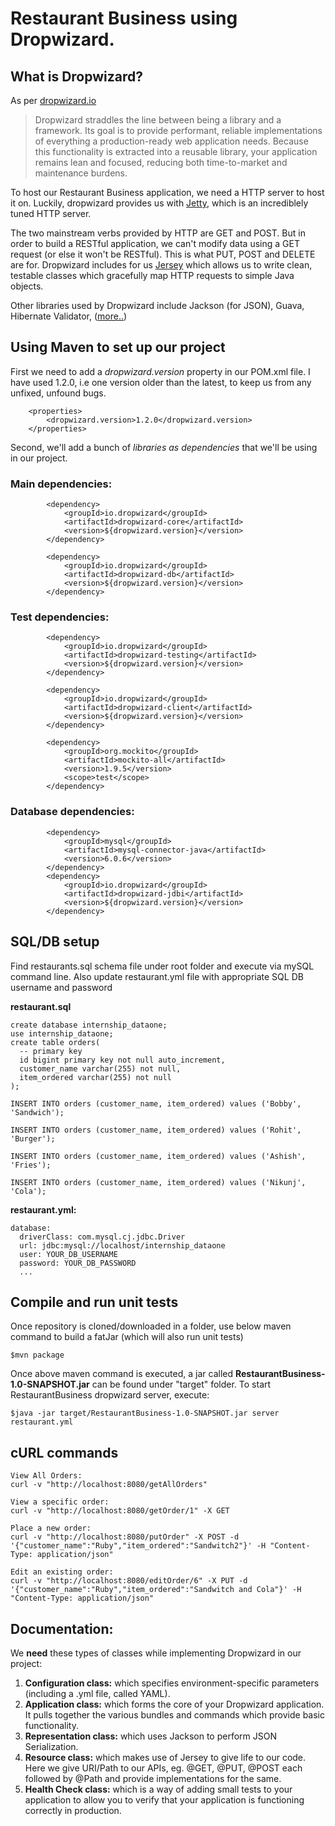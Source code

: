 # Restaurant Business using Dropwizard.

## What is Dropwizard?
As per [dropwizard.io](http://www.dropwizard.io/1.0.5/docs/getting-started.html)
> Dropwizard straddles the line between being a library and a framework. Its goal is to provide performant, reliable implementations of everything a production-ready web application needs. Because this functionality is extracted into a reusable library, your application remains lean and focused, reducing both time-to-market and maintenance burdens.

To host our Restaurant Business application, we need a HTTP server to host it on.
Luckily, dropwizard provides us with [Jetty](http://www.eclipse.org/jetty/), which is an incrediblely tuned HTTP server.

The two mainstream verbs provided by HTTP are GET and POST. But in order to build a RESTful application, we can't modify data using a GET request (or else it won't be RESTful). This is what PUT, POST and DELETE are for. Dropwizard includes for us [Jersey](https://jersey.github.io/) which allows us to write clean, testable classes which gracefully map HTTP requests to simple Java objects.

Other libraries used by Dropwizard include Jackson (for JSON), Guava, Hibernate Validator, ([more..](http://www.dropwizard.io/1.0.5/docs/getting-started.html))

## Using Maven to set up our project
First we need to add a *dropwizard.version* property in our POM.xml file. I have used 1.2.0, i.e one version older than the latest, to keep us from any unfixed, unfound bugs.

```concept
    <properties>
        <dropwizard.version>1.2.0</dropwizard.version>
    </properties>
```
Second, we'll add a bunch of *libraries as dependencies* that we'll be using in our project.
###  Main dependencies:
```
        <dependency>
            <groupId>io.dropwizard</groupId>
            <artifactId>dropwizard-core</artifactId>
            <version>${dropwizard.version}</version>
        </dependency>

        <dependency>
            <groupId>io.dropwizard</groupId>
            <artifactId>dropwizard-db</artifactId>
            <version>${dropwizard.version}</version>
        </dependency>
```

### Test dependencies:
```
        <dependency>
            <groupId>io.dropwizard</groupId>
            <artifactId>dropwizard-testing</artifactId>
            <version>${dropwizard.version}</version>
        </dependency>

        <dependency>
            <groupId>io.dropwizard</groupId>
            <artifactId>dropwizard-client</artifactId>
            <version>${dropwizard.version}</version>
        </dependency>

        <dependency>
            <groupId>org.mockito</groupId>
            <artifactId>mockito-all</artifactId>
            <version>1.9.5</version>
            <scope>test</scope>
        </dependency>
```       

###  Database dependencies:
```
        <dependency>
            <groupId>mysql</groupId>
            <artifactId>mysql-connector-java</artifactId>
            <version>6.0.6</version>
        </dependency>
        <dependency>
            <groupId>io.dropwizard</groupId>
            <artifactId>dropwizard-jdbi</artifactId>
            <version>${dropwizard.version}</version>
        </dependency>
```

## SQL/DB setup
Find restaurants.sql schema file under root folder and execute via mySQL command line. Also update restaurant.yml file with appropriate SQL DB username and password

**restaurant.sql**
```concept
create database internship_dataone;
use internship_dataone;
create table orders(
  -- primary key
  id bigint primary key not null auto_increment,
  customer_name varchar(255) not null,
  item_ordered varchar(255) not null
);

INSERT INTO orders (customer_name, item_ordered) values ('Bobby', 'Sandwich');

INSERT INTO orders (customer_name, item_ordered) values ('Rohit', 'Burger');

INSERT INTO orders (customer_name, item_ordered) values ('Ashish', 'Fries');

INSERT INTO orders (customer_name, item_ordered) values ('Nikunj', 'Cola');
```

**restaurant.yml:**
```concept
database:
  driverClass: com.mysql.cj.jdbc.Driver
  url: jdbc:mysql://localhost/internship_dataone
  user: YOUR_DB_USERNAME
  password: YOUR_DB_PASSWORD
  ...
```

## Compile and run unit tests
Once repository is cloned/downloaded in a folder, use below maven command to build a fatJar (which will also run unit tests)
```concept
$mvn package
```

Once above maven command is executed, a jar called **RestaurantBusiness-1.0-SNAPSHOT.jar** can be found under "target" folder. To start RestaurantBusiness dropwizard server, execute:

```concept
$java -jar target/RestaurantBusiness-1.0-SNAPSHOT.jar server restaurant.yml
```

## cURL commands
```concept
View All Orders:
curl -v "http://localhost:8080/getAllOrders"
```
```
View a specific order:
curl -v "http://localhost:8080/getOrder/1" -X GET
```
```
Place a new order:
curl -v "http://localhost:8080/putOrder" -X POST -d '{"customer_name":"Ruby","item_ordered":"Sandwitch2"}' -H "Content-Type: application/json" 
```
```
Edit an existing order:
curl -v "http://localhost:8080/editOrder/6" -X PUT -d '{"customer_name":"Ruby","item_ordered":"Sandwitch and Cola"}' -H "Content-Type: application/json"
```


## Documentation:

We **need** these types of classes while implementing Dropwizard in our project:
1. **Configuration class:** which specifies environment-specific parameters (including a .yml file, called YAML).
2. **Application class:** which forms the core of your Dropwizard application. It pulls together the various bundles and commands which provide basic functionality.
3. **Representation class:** which uses Jackson to perform JSON Serialization.
4. **Resource class:** which makes use of Jersey to give life to our code. Here we give URI/Path to our APIs, eg. @GET, @PUT, @POST each followed by @Path and provide implementations for the same.
5. **Health Check class:** which is a way of adding small tests to your application to allow you to verify that your application is functioning correctly in production.
